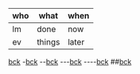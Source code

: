 |who|what|when|
|---|--|--|
|lm|done|now|
|ev|things|later|


[bck](./README.md)
-[bck](./README.md)
--[bck](./README.md)
---[bck](./README.md)
----[bck](./README.md)
##[bck](./README.md)

